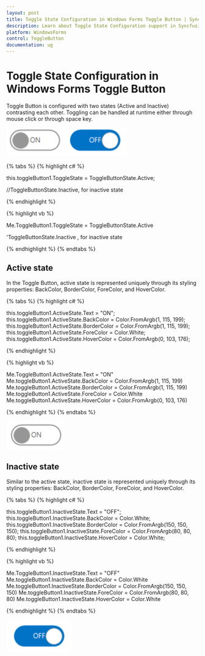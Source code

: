 ```yaml
---
layout: post
title: Toggle State Configuration in Windows Forms Toggle Button | Syncfusion
description: Learn about Toggle State Configuration support in Syncfusion Windows Forms Toggle Button control and more details.
platform: WindowsForms
control: ToggleButton 
documentation: ug
---
```


# Toggle State Configuration in Windows Forms Toggle Button

Toggle Button is configured with two states (Active and Inactive) contrasting each other. Toggling can be handled at runtime either through mouse click or through space key.

![different togglestates of togglebutton](Toggle-State-Configuration_images/Toggle-State-Configuration_img1.png)

{% tabs %}
{% highlight c# %}

this.toggleButton1.ToggleState = ToggleButtonState.Active; 

//ToggleButtonState.Inactive, for inactive state          

{% endhighlight %}

{% highlight vb %}

Me.ToggleButton1.ToggleState = ToggleButtonState.Active

'ToggleButtonState.Inactive , for inactive state

{% endhighlight %}
{% endtabs %}

## Active state

In the Toggle Button, active state is represented uniquely through its styling properties: BackColor, BorderColor, ForeColor, and HoverColor.

{% tabs %}
{% highlight c# %}

this.toggleButton1.ActiveState.Text = "ON";
this.toggleButton1.ActiveState.BackColor = Color.FromArgb(1, 115, 199);
this.toggleButton1.ActiveState.BorderColor = Color.FromArgb(1, 115, 199);
this.toggleButton1.ActiveState.ForeColor = Color.White;
this.toggleButton1.ActiveState.HoverColor = Color.FromArgb(0, 103, 176);   

{% endhighlight %}

{% highlight vb %}

Me.ToggleButton1.ActiveState.Text = "ON"
Me.toggleButton1.ActiveState.BackColor = Color.FromArgb(1, 115, 199)
Me.toggleButton1.ActiveState.BorderColor = Color.FromArgb(1, 115, 199)
Me.toggleButton1.ActiveState.ForeColor = Color.White
Me.toggleButton1.ActiveState.HoverColor = Color.FromArgb(0, 103, 176)

{% endhighlight %}
{% endtabs %}

![Active state of togglebutton](Toggle-State-Configuration_images/Toggle-State-Configuration_img2.png)

## Inactive state

Similar to the active state, inactive state is represented uniquely through its styling properties: BackColor, BorderColor, ForeColor, and HoverColor.

{% tabs %}
{% highlight c# %}

this.toggleButton1.InactiveState.Text = "OFF";
this.toggleButton1.InactiveState.BackColor = Color.White;
this.toggleButton1.InactiveState.BorderColor = Color.FromArgb(150, 150, 150);
this.toggleButton1.InactiveState.ForeColor = Color.FromArgb(80, 80, 80);
this.toggleButton1.InactiveState.HoverColor = Color.White;     

{% endhighlight %}

{% highlight vb %}

Me.ToggleButton1.InactiveState.Text = "OFF"
Me.toggleButton1.InactiveState.BackColor = Color.White
Me.toggleButton1.InactiveState.BorderColor = Color.FromArgb(150, 150, 150)
Me.toggleButton1.InactiveState.ForeColor = Color.FromArgb(80, 80, 80)
Me.toggleButton1.InactiveState.HoverColor = Color.White

{% endhighlight %}
{% endtabs %}

![Inactive state of togglebutton](Toggle-State-Configuration_images/Toggle-State-Configuration_img3.png)
